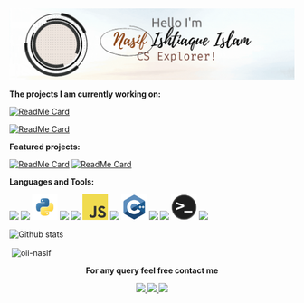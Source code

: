 <!-- Header -->
<img alt="Hello, I'm Nasif. " src="https://raw.githubusercontent.com/oii-nasif/oii-nasif/master/images/git_header.gif">

<!-- Current Projects -->
**The projects I am currently working on:**


[![ReadMe Card](https://github-readme-stats.vercel.app/api/pin/?username=oii-nasif&repo=University-Management-System)](https://github.com/oii-nasif/University-Management-System)

[![ReadMe Card](https://github-readme-stats.vercel.app/api/pin/?username=oii-nasif&repo=Using-Python-to-Interact-with-the-OS)](https://github.com/oii-nasif/Using-Python-to-Interact-with-the-OS)


**Featured projects:**

[![ReadMe Card](https://github-readme-stats.vercel.app/api/pin/?username=oii-nasif&repo=Genetic-Recombination)](https://github.com/oii-nasif/Genetic-Recombination)
[![ReadMe Card](https://github-readme-stats.vercel.app/api/pin/?username=oii-nasif&repo=Predicting-Anti-Cancer-Peptides)](https://github.com/oii-nasif/Predicting-Anti-Cancer-Peptides)


<!-- Language and Tools -->
**Languages and Tools:**  

<code><img height="45" src="https://img.icons8.com/color/48/000000/c-sharp-logo.png"></code>
<code><img height="45" src="https://img.icons8.com/color/48/000000/microsoft-sql-server.png"></code>
<code><img height="45" src="https://raw.githubusercontent.com/github/explore/80688e429a7d4ef2fca1e82350fe8e3517d3494d/topics/python/python.png"></code>
<code><img height="45" src="https://www.postgresql.org/media/img/about/press/elephant.png"></code>
<code><img height="45" src="https://cdn4.iconfinder.com/data/icons/logos-3/640/odoo_logo_rgb-512.png"></code>
<code><img height="45" src="https://raw.githubusercontent.com/github/explore/80688e429a7d4ef2fca1e82350fe8e3517d3494d/topics/javascript/javascript.png"></code>
<code><img height="45" src="https://img.icons8.com/color/48/000000/angularjs.png"></code>
<code><img height="45" src="https://raw.githubusercontent.com/github/explore/80688e429a7d4ef2fca1e82350fe8e3517d3494d/topics/cpp/cpp.png"></code>
<code><img height="45" src="https://img.icons8.com/external-flaticons-lineal-color-flat-icons/64/000000/external-sql-computer-programming-flaticons-lineal-color-flat-icons.png"></code>
<code><img height="45" src="https://img.icons8.com/color/48/000000/git.png"></code>
<code><img height="45" src="https://raw.githubusercontent.com/github/explore/80688e429a7d4ef2fca1e82350fe8e3517d3494d/topics/terminal/terminal.png"></code>
<code><img height="45" src="https://img.icons8.com/fluency/48/000000/texshop.png"></code>



<!-- Github Stats -->
![Github stats](https://github-readme-stats.vercel.app/api?username=oii-nasif&show_icons=true&hide_border=true)



<!-- Top Language
[![Top Langs](https://github-readme-stats.vercel.app/api/top-langs/?username=oii-nasif)](https://github.com/oii-nasif/github-readme-stats) -->


<p>&nbsp;<img align="center" src="https://github-readme-streak-stats.herokuapp.com/?user=oii-nasif&" alt="oii-nasif" /></p>



**<div align='center'>For any query feel free contact me**
<div align='center'>
  <a href="https://bd.linkedin.com/in/oii-nasif">
    <img src="https://img.icons8.com/color/24/000000/linkedin.png"/>
  </a>
  <a href="https://github.com/oii-nasif">
    <img src="https://img.icons8.com/fluent/24/000000/github.png"/>
  </a>
  <a href="mailto:nasif.ishtiaque.islam@gmail.com">
    <img src="https://img.icons8.com/color/24/000000/gmail.png"/>
  </a>
</div>
  




[comment]: <> (Visitor Count )

[comment]: <> (![visitors]&#40;https://visitor-badge.laobi.icu/badge?page_id=oii-nasif.oii-nasif&#41;)

[comment]: <> ([![HitCount]&#40;http://hits.dwyl.com/oii-nasif/oii-nasif.svg&#41;]&#40;http://hits.dwyl.com/oii-nasif/oii-nasif&#41;)
 

